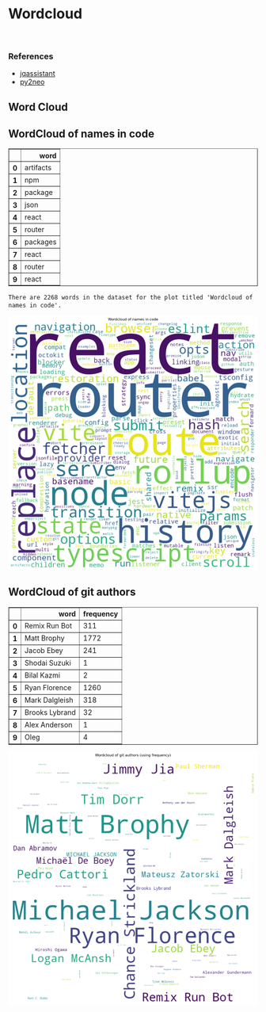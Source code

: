 # Wordcloud
<br>  

### References
- [jqassistant](https://jqassistant.org)
- [py2neo](https://py2neo.org/2021.1/)





## Word Cloud

## WordCloud of names in code




<div>
<table border="1" class="dataframe">
  <thead>
    <tr style="text-align: right;">
      <th></th>
      <th>word</th>
    </tr>
  </thead>
  <tbody>
    <tr>
      <th>0</th>
      <td>artifacts</td>
    </tr>
    <tr>
      <th>1</th>
      <td>npm</td>
    </tr>
    <tr>
      <th>2</th>
      <td>package</td>
    </tr>
    <tr>
      <th>3</th>
      <td>json</td>
    </tr>
    <tr>
      <th>4</th>
      <td>react</td>
    </tr>
    <tr>
      <th>5</th>
      <td>router</td>
    </tr>
    <tr>
      <th>6</th>
      <td>packages</td>
    </tr>
    <tr>
      <th>7</th>
      <td>react</td>
    </tr>
    <tr>
      <th>8</th>
      <td>router</td>
    </tr>
    <tr>
      <th>9</th>
      <td>react</td>
    </tr>
  </tbody>
</table>
</div>



    There are 2268 words in the dataset for the plot titled 'Wordcloud of names in code'.



    
![png](Wordcloud_files/Wordcloud_14_1.png)
    


## WordCloud of git authors




<div>
<table border="1" class="dataframe">
  <thead>
    <tr style="text-align: right;">
      <th></th>
      <th>word</th>
      <th>frequency</th>
    </tr>
  </thead>
  <tbody>
    <tr>
      <th>0</th>
      <td>Remix Run Bot</td>
      <td>311</td>
    </tr>
    <tr>
      <th>1</th>
      <td>Matt Brophy</td>
      <td>1772</td>
    </tr>
    <tr>
      <th>2</th>
      <td>Jacob Ebey</td>
      <td>241</td>
    </tr>
    <tr>
      <th>3</th>
      <td>Shodai Suzuki</td>
      <td>1</td>
    </tr>
    <tr>
      <th>4</th>
      <td>Bilal Kazmi</td>
      <td>2</td>
    </tr>
    <tr>
      <th>5</th>
      <td>Ryan Florence</td>
      <td>1260</td>
    </tr>
    <tr>
      <th>6</th>
      <td>Mark Dalgleish</td>
      <td>318</td>
    </tr>
    <tr>
      <th>7</th>
      <td>Brooks Lybrand</td>
      <td>32</td>
    </tr>
    <tr>
      <th>8</th>
      <td>Alex Anderson</td>
      <td>1</td>
    </tr>
    <tr>
      <th>9</th>
      <td>Oleg</td>
      <td>4</td>
    </tr>
  </tbody>
</table>
</div>




    
![png](Wordcloud_files/Wordcloud_17_0.png)
    


